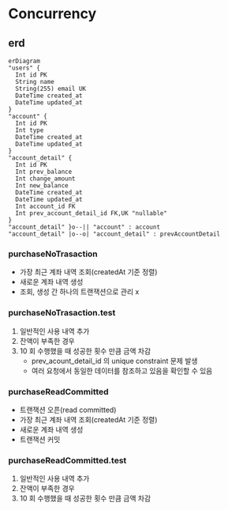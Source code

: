 # Concurrency

## erd

```mermaid
erDiagram
"users" {
  Int id PK
  String name
  String(255) email UK
  DateTime created_at
  DateTime updated_at
}
"account" {
  Int id PK
  Int type
  DateTime created_at
  DateTime updated_at
}
"account_detail" {
  Int id PK
  Int prev_balance
  Int change_amount
  Int new_balance
  DateTime created_at
  DateTime updated_at
  Int account_id FK
  Int prev_account_detail_id FK,UK "nullable"
}
"account_detail" }o--|| "account" : account
"account_detail" |o--o| "account_detail" : prevAccountDetail
```

### purchaseNoTrasaction

- 가장 최근 계좌 내역 조회(createdAt 기준 정렬)
- 새로운 계좌 내역 생성
- 조회, 생성 간 하나의 트랜잭션으로 관리 x

### purchaseNoTrasaction.test

1. 일반적인 사용 내역 추가
2. 잔액이 부족한 경우
3. 10 회 수행했을 때 성공한 횟수 만큼 금액 차감
   - prev_acount_detail_id 의 unique constraint 문제 발생
   - 여러 요청에서 동일한 데이터를 참조하고 있음을 확인할 수 있음

### purchaseReadCommitted

- 트랜잭션 오픈(read committed)
- 가장 최근 계좌 내역 조회(createdAt 기준 정렬)
- 새로운 계좌 내역 생성
- 트랜잭션 커밋

### purchaseReadCommitted.test

1. 일반적인 사용 내역 추가
2. 잔액이 부족한 경우
3. 10 회 수행했을 때 성공한 횟수 만큼 금액 차감
